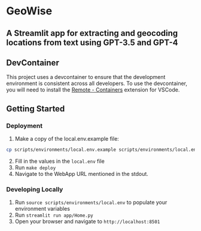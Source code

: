 # GeoWise
## A Streamlit app for extracting and geocoding locations from text using GPT-3.5 and GPT-4

## DevContainer

This project uses a devcontainer to ensure that the development environment is consistent across all developers. To use the devcontainer, you will need to install the [Remote - Containers](https://marketplace.visualstudio.com/items?itemName=ms-vscode-remote.remote-containers) extension for VSCode.

## Getting Started

### Deployment
1. Make a copy of the local.env.example file: 
```bash
cp scripts/environments/local.env.example scripts/environments/local.env
```
2. Fill in the values in the `local.env` file
3. Run `make deploy`
4. Navigate to the WebApp URL mentioned in the stdout.

### Developing Locally
1. Run `source scripts/environments/local.env` to populate your environment variables
2. Run `streamlit run app/Home.py`
3. Open your browser and navigate to `http://localhost:8501`
